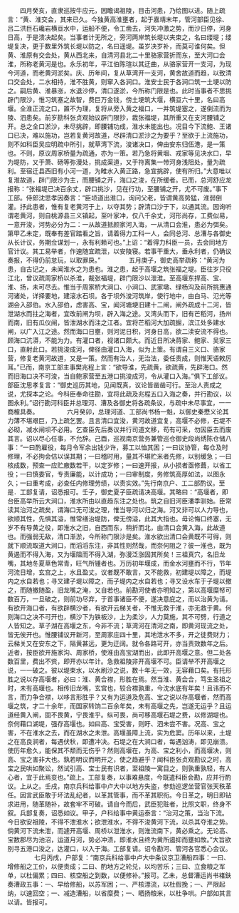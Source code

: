 <!-- { "loadSidebar": true } -->
　　四月癸亥，直隶巡按牛应元，因瞻谒祖陵，目击河患，乃绘图以进。随上疏言：“黄、淮交会，其来已久。今独黄高淮壅者，起于嘉靖末年，管河部臣见徐、吕二洪巨石巉岩横亘水中，运船不便，令工凿去，河失冲激之势，而沙日停，河身日高，于是溃决起矣。当事者计无所之，旁河两岸筑长堤以夹束之，名曰缕堤；缕堤复决，更于数里外筑长堤以防之，名曰遥堤。虽岁决岁补，而莫可谁何矣。但黄、淮原有交会处，黄从西北来，自清河县北二十里骆家营折而东，至大河口会淮，所称老黄河是也。永乐初年，平江伯陈瑄以其迂曲，从骆家营开一支河，为现今河道，而老黄河淤矣。庆、历年间，复从草湾开一支河，黄舍故道而趋，以致清口交会处，二水相持，淮不胜黄，则窜入各涧口。淮安士民于各涧口筑一土埂以防之。嗣后黄、淮暴涨，水退沙停，清口遂淤，今所称门限是也。此时当事者不思挑辟门限沙，惟习筑塞之故智，费巨万金钱，傍土埂筑大堰，横亘六十里，名曰高堰。全淮正流之口，置不为理，复将从旁入黄之福口，一并筑堤塞之，遂倒流而为陵、泗患矣。前岁勘科张贞观始议辟门限抄，裁张福堤，其所重又在支河腰铺之开。总之全口淤沙，未尽挑辟，即腰铺功成，淮水未能出也。况目今下流鲍、王诸口已决，难以施功，岂若复黄河故道，尽辟清口淤沙之为要乎？至欲于上流施功，则不如科臣吴应明疏中所引，就草湾下流，浚诸决口，俾由安东归伍港，是一策也。不则，原议周家桥量为疏通，亦为一策。若乃急将黄堌、戎家等见决水口，早为堤防，又于萧、砀等弥漫处，挑成渠道，又于符离集一带河身浅阻处，量为疏利。至宿迁县西旧有小河一道，为睢水入黄正路，急宜挑辟，使有所归。”大意唯以复淮故道，辟门限沙为主，而腰铺之开，海口之浚，在所缓者。已而，总河舒应龙报称：“张福堤已决百余丈，辟口挑沙，见在行功，至腰铺之开，尤不可废。”事下工部。侍郎沈思孝因奏言：“臣顷道出淮口，询问父老，皆谓黄高势猛，淮弱倒灌。抒此患者，惟有复老黄河于上，以夺其势；辟清口沙于下，以通其流。因询听谓老黄河，则自桃源县三义镇起，至叶家冲，仅八千余丈，河形尚存，工费似易，一意开浚，河势必分为二：一从故道抵颜家河入海，一从清口会淮，患必为弭矣。第甲乙未定，既奉有差官踏看之旨，请着得力工科一人，会同总河、总漕与各御史从长计议，务期佥谋划一，永有利赖可也。”上诏：“着得力科臣一员，去会同地方官计议。其工易举者，作速随宜疏泄，以安陵寝。若事干重大，垂永利者，仍确议奏报，不得仍前怠玩，以取罪戾。”
　　
　　五月庚子，御史高举疏称：“黄河为患，自古记之，未闻淮水之为患也。淮之患，起于高堰之筑张福之堤。臣往岁只役江北，曾议疏周家桥以杀淮，裁张福堤，辟门限沙以泄淮。至高堰东捍高、宝、淮、扬，未可尽去。惟当于周家桥大涧口、小涧口、武家墩、绿杨沟及前所挑惠通河诸处，详择要地，建滚水石坝。各于坝外浚河筑岸，使行地中，由白马、氾光等湖会入邵伯。水入邵伯，虑害高、宝，闻河塘埂旧建十二闸，闸外疏成十二河，皆泄湖水而拄之海者，宜改前闸为坝，辟入海之途。又湾头而下，旧有芒稻河，扬州而南，旧有瓜仪闸，皆泄湖水而注之江者。宜将芒稻河大加疏掘，滨江处多建水闸，以广入江之途。然而海口日壅，则河泥日积，河身日高，欲二渎安流不得也。顾海口沆漭，不能为力。有灌口者，视诸口颇大。而近日所决蒋家、鲍家、吴家三口，直射此口。若挑浚成河，俾径由灌口入海，似为上策。有谓自三义口、骆家营，修复老黄河故道，又是一策。然而有治人，无治法，委任责成，则惟天语敕厉耳。”已而，南京工部主事樊兆程上言：“欲导淮，先疏黄，欲疏黄，先辟海口。然而旧海口决不可浚，当自鲍家营至五港口挑浚成河，令从灌口入海。”俱下工部议。部臣沈思孝复言：“御史巡历其地，见闻既真，议论皆凿凿可行。至治人责成之说，尤探本之论。今科臣奉命往勘，宜将此疏及兆程五口入海之奏，并行勘议，以图永利。”诏行勘河科臣并总理河、漕及各御史将各疏条议，与疏中未尽事宜，一一商榷具奏。
　　
　　六月癸卯，总理河道、工部尚书杨一魁，以御史秦懋义论其力薄不堪艰巨，乃上疏乞罢。且言清口宜浚，黄河故道宜复，高堰不必修，石堤不必砌，减水闸坝不必用。乞查臣先后奏议并行司道文移，苟有可采，勿因臣去而废其言。诏以尽心任事，不允辞。己酉，巡视南京营务兼管巡仓御史段尚绣陈仓储八事：“一曰酌雇役，每月令军余出钱少许，募工以恤其困；一曰议协管，每仓及时修理，不必拘会估以误其期；一曰稽时用，量其不堪贮米者先修，以别缓急；一曰核成数，预查一应贮廒数若干，以定岁修；一曰速开报，从小损者亟修葺，以省工役；一曰慎委官，专责廉能，以计成功；一曰审制度，务修筑高厚如法，以图永久；一曰重考成，必查任内修理劳绩，以责实效。”先行南京户、工二部酌议。至是．工部复请，诏悉报可。壬子，御史夏子臣疏请决高堰。其略曰：“高堰者，即台臣高举所云大涧口，淮水所由以直趋东注之处也。筑之自旧河臣潘季驯始。臣常读其治河之疏矣，谓海口无可浚之理，惟当导河以归之海。河又非可以人力导也，欲顺其性，先惧其溢，惟常缮治堤防，俾无傍溢，此其大指也。毋论悔口终塞，无岁不有导黄之役，即淮水之旧，自西而东，稍折而北，由清口会黄入海，此故道也。而强弱无敌，清口渐淤，今所称门限沙是矣。淮水欲出清口会黄既不可得，则就下顺流取道大涧口，而滔滔东注，非其性则然哉，而奈何阻之？彼一淮也，既为黄遏而不得入海，又为堰阻而不得入湖，弥漫泛涨固其所矣！三祖真穴，名旧龙嘴，其地冬夏草色常青，旺气所锺者也。万历初年堰成，而金水河壅而不行，节年河流日增，玄宫之上，水且盈丈。议者既不敢言，又不能救，初建堤以障之，而堤内之水自若也；寻又建子堤以障之，而子堤内之水自若也；寻又设水车于子堤以撤之，而随撤随盈，旧龙嘴之淹，又自若也。前勘河使者亦明知之，第以高堰糜帑可数百万，一旦破之，则前功尽弃，于首事诸臣不便，遂决意庇之，而以治黄为请。有欲开海口者，有欲辟横沙者，有欲开云梯关者，不惟无救于淮，亦无救于黄。何则海口之决不可开也，横沙下为铁板沙，上为柔沙，人力莫施，其不可劈，行道之人皆知之。草子湖在高堰之东，今非不流；草湾河在清河之南，即黄河现流之处，皆无俟开也。惟腰铺议开新河，至周家庄四十里，其地泄水不多，开之徒费财力；云梯关又在安东之下，隔黄甚远，更为迂阔。就令各路可开，亦当责效数年之后。近者，按臣欲开施家沟、周家桥，使淮由高宝湖而出，此即开高堰之意。但二处各数百里，费出不赀，即开亦以年计。急救祖陵非开高堰不可。臣请举不开高堰之说，一一破之。彼以堤束水，以水刷沙之说，数十年无一效，无容藉口矣。有托形胜之说以存高堰者，必曰：淮、黄合襟，形胜在焉。然当淮、黄会合，笃生圣祖之时，未有高堰也。相传旧龙嘴，玄宫也，较合襟孰重，今沈水底有年矣！且讳而不言，而力争合襟，以哆言形胜乎？又有为运道及危高、宝之说以存高堰者，然而高堰之筑，才二十余年，而国家转饷二百余年矣，未有高堰之先，岂遂无运乎？且运道经黄入闸，固不畏黄，宁畏淮乎。纵可畏，尚可移高堰石堤之费，以修湖堤也。奈何藉口湖堤，强存高堰也。如曰高、宝受害，则盱、泗未尝不害。况高、宝之害，不在淮水之去，而在湖水之未泄。高堰虽障上流，实为危窦。历年以来，土堤之在高良涧者，每遇伏秋，即遭冲决。石堤之在大涧口者，每遇汹涛，即见崩溃。使历年愈久，能保其不颓而无伤乎？然则高堰在，为高、宝之利小，而高堰决，则高、宝之害非大也。孰若明议而明开之，使之趋避乎？闻科臣张贞观勘议之时，高宝之民哄如聚讼，然试引高、宝士民有识者，至祖陵一寓目之，则孰重孰轻，有人心者，宜于此焉变也。”疏上。工部复奏，以事难悬度，今既遣科臣会勘，应并行酌议。上从之。壬戌，南京兵科给事中卢大中以地方失盗，参劾巡逻坐营官张天秩革任。因言武臣敢于坏法乱纪者，以革其管事，而不革其职衔。今日革之，明日即钻求进用，随革随补，故套牢不可破。请自今而后，武臣犯赃者，比照文职，终身不叙。兵部复奏，诏悉如议。甲子，户科给事中黄运泰言：“治河之策，当治下流。今日欲安祖陵，不得不泄淮水；欲泄淮水，不得不浚黄河下流，以杀其夺淮之势。倘黄河下流未泄，而遽开高堰、周桥以泄淮水，则淮流南下，黄必乘之。无论高、宝数郡尽为池沼，运道月河，势必冲溃，即淮水且终为黄所遏抑而壅如故。”大旨欲别寻五港口浚之，达灌口，以入于海。工部复请。诏令勘河、管河各官悉心会议。
　　
　　七月丙戌，户部复：“南京兵科给事中卢大中条议京卫漕船四事：一曰、增修船之工价，以便责成；二曰、酌地方之轮兑，以均苦乐；三曰、立食粮之军单，以杜偏累；四曰、核空船之到数，以便修补。”报可。乙未，总督漕运尚书褚鈇奏漕政五事：一、早给修船，以苏军困；一、严核漂流，以杜假挽；一、严限起纳，以速回空；一、减造漕船，以省糜费；一、晒扬粮米，以杜争哄。户部如其言以请。皆报可。
　　
